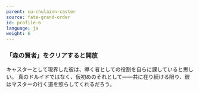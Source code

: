 ```yaml
---
parent: cu-chulainn-caster
source: fate-grand-order
id: profile-6
language: ja
weight: 6
---
```


### 「森の賢者」をクリアすると開放

キャスターとして現界した彼は、導く者としての役割を自らに課していると思しい。
真のドルイドではなく、仮初めのそれとして――共に在り続ける限り、彼はマスターの行く道を照らしてくれるだろう。
